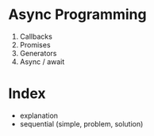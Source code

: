 # Async Programming
1. Callbacks
2. Promises
3. Generators
4. Async / await

# Index
- explanation
- sequential (simple, problem, solution)
